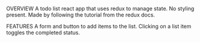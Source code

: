 OVERVIEW
A todo list react app that uses redux to manage state.  No styling present.  Made by following the tutorial from the redux docs.

FEATURES
A form and button to add items to the list.  Clicking on a list item toggles the completed status.